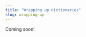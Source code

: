 ```yaml
---
title: "Wrapping up dictionaries"
slug: wrapping-up
---
```


Coming soon!

<!-- Hopefully you had fun with these micro-games. As you progressed through them, you should have learned about variables, constants, and types.

- Bullet list of key concepts -->

